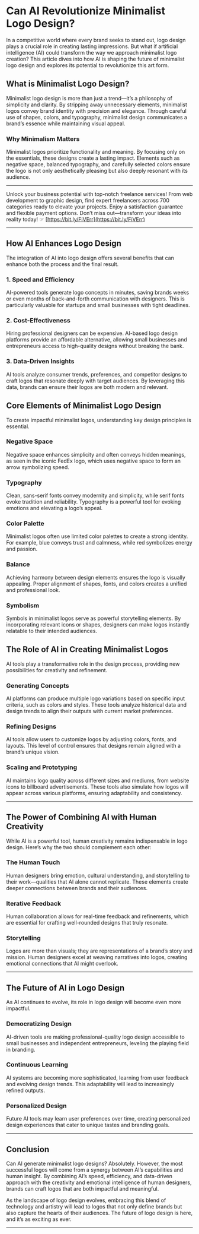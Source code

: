 # Can AI Revolutionize Minimalist Logo Design?

In a competitive world where every brand seeks to stand out, logo design plays a crucial role in creating lasting impressions. But what if artificial intelligence (AI) could transform the way we approach minimalist logo creation? This article dives into how AI is shaping the future of minimalist logo design and explores its potential to revolutionize this art form.

## What is Minimalist Logo Design?

Minimalist logo design is more than just a trend—it’s a philosophy of simplicity and clarity. By stripping away unnecessary elements, minimalist logos convey brand identity with precision and elegance. Through careful use of shapes, colors, and typography, minimalist design communicates a brand’s essence while maintaining visual appeal.

### Why Minimalism Matters

Minimalist logos prioritize functionality and meaning. By focusing only on the essentials, these designs create a lasting impact. Elements such as negative space, balanced typography, and carefully selected colors ensure the logo is not only aesthetically pleasing but also deeply resonant with its audience.

---

Unlock your business potential with top-notch freelance services! From web development to graphic design, find expert freelancers across 700 categories ready to elevate your projects. Enjoy a satisfaction guarantee and flexible payment options. Don’t miss out—transform your ideas into reality today! ☞ [https://bit.ly/FiVErr](https://bit.ly/FiVErr)

---

## How AI Enhances Logo Design

The integration of AI into logo design offers several benefits that can enhance both the process and the final result.

### 1. Speed and Efficiency

AI-powered tools generate logo concepts in minutes, saving brands weeks or even months of back-and-forth communication with designers. This is particularly valuable for startups and small businesses with tight deadlines.

### 2. Cost-Effectiveness

Hiring professional designers can be expensive. AI-based logo design platforms provide an affordable alternative, allowing small businesses and entrepreneurs access to high-quality designs without breaking the bank.

### 3. Data-Driven Insights

AI tools analyze consumer trends, preferences, and competitor designs to craft logos that resonate deeply with target audiences. By leveraging this data, brands can ensure their logos are both modern and relevant.

## Core Elements of Minimalist Logo Design

To create impactful minimalist logos, understanding key design principles is essential.

### Negative Space

Negative space enhances simplicity and often conveys hidden meanings, as seen in the iconic FedEx logo, which uses negative space to form an arrow symbolizing speed.

### Typography

Clean, sans-serif fonts convey modernity and simplicity, while serif fonts evoke tradition and reliability. Typography is a powerful tool for evoking emotions and elevating a logo’s appeal.

### Color Palette

Minimalist logos often use limited color palettes to create a strong identity. For example, blue conveys trust and calmness, while red symbolizes energy and passion.

### Balance

Achieving harmony between design elements ensures the logo is visually appealing. Proper alignment of shapes, fonts, and colors creates a unified and professional look.

### Symbolism

Symbols in minimalist logos serve as powerful storytelling elements. By incorporating relevant icons or shapes, designers can make logos instantly relatable to their intended audiences.

## The Role of AI in Creating Minimalist Logos

AI tools play a transformative role in the design process, providing new possibilities for creativity and refinement.

### Generating Concepts

AI platforms can produce multiple logo variations based on specific input criteria, such as colors and styles. These tools analyze historical data and design trends to align their outputs with current market preferences.

### Refining Designs

AI tools allow users to customize logos by adjusting colors, fonts, and layouts. This level of control ensures that designs remain aligned with a brand’s unique vision.

### Scaling and Prototyping

AI maintains logo quality across different sizes and mediums, from website icons to billboard advertisements. These tools also simulate how logos will appear across various platforms, ensuring adaptability and consistency.

---

## The Power of Combining AI with Human Creativity

While AI is a powerful tool, human creativity remains indispensable in logo design. Here’s why the two should complement each other:

### The Human Touch

Human designers bring emotion, cultural understanding, and storytelling to their work—qualities that AI alone cannot replicate. These elements create deeper connections between brands and their audiences.

### Iterative Feedback

Human collaboration allows for real-time feedback and refinements, which are essential for crafting well-rounded designs that truly resonate.

### Storytelling

Logos are more than visuals; they are representations of a brand’s story and mission. Human designers excel at weaving narratives into logos, creating emotional connections that AI might overlook.

---

## The Future of AI in Logo Design

As AI continues to evolve, its role in logo design will become even more impactful.

### Democratizing Design

AI-driven tools are making professional-quality logo design accessible to small businesses and independent entrepreneurs, leveling the playing field in branding.

### Continuous Learning

AI systems are becoming more sophisticated, learning from user feedback and evolving design trends. This adaptability will lead to increasingly refined outputs.

### Personalized Design

Future AI tools may learn user preferences over time, creating personalized design experiences that cater to unique tastes and branding goals.

---

## Conclusion

Can AI generate minimalist logo designs? Absolutely. However, the most successful logos will come from a synergy between AI’s capabilities and human insight. By combining AI’s speed, efficiency, and data-driven approach with the creativity and emotional intelligence of human designers, brands can craft logos that are both impactful and meaningful.

As the landscape of logo design evolves, embracing this blend of technology and artistry will lead to logos that not only define brands but also capture the hearts of their audiences. The future of logo design is here, and it’s as exciting as ever.

---

